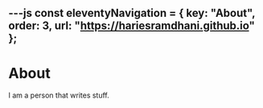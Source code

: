 ---js
const eleventyNavigation = {
	key: "About",
	order: 3,
	url: "https://hariesramdhani.github.io"
};
---
# About

I am a person that writes stuff.
